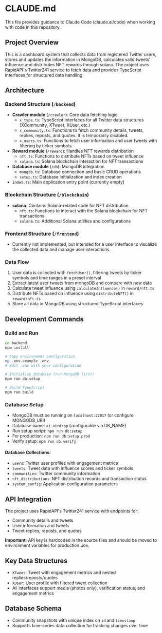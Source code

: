 # CLAUDE.md

This file provides guidance to Claude Code (claude.ai/code) when working with code in this repository.

## Project Overview

This is a dashboard system that collects data from registered Twitter users, stores and updates the information in MongoDB, calculates valid tweets' influence and distributes NFT rewards through solana. The project uses RapidAPI's Twitter241 service to fetch data and provides TypeScript interfaces for structured data handling.

## Architecture

### Backend Structure (`/backend`)
- **Crawler module** (`/crawler`): Core data fetching logic
  - `x_type.ts`: TypeScript interfaces for all Twitter data structures (XCommunity, XTweet, XUser, etc.)
  - `x_community.ts`: Functions to fetch community details, tweets, replies, reposts, and quotes. It is temporarily disabled.
  - `x_users.ts`: Functions to fetch user information and user tweets with filtering by ticker symbols
- **Reward module** (`/reward`): Handles NFT rewards distribution
  - `nft.ts`: Functions to distribute NFTs based on tweet influence
  - `solana.ts`: Solana blockchain interaction for NFT transactions
- **Database module** (`/db`): MongoDB integration
  - `mongdb.ts`: Database connection and basic CRUD operations
  - `setup.ts`: Database initialization and index creation
- `index.ts`: Main application entry point (currently empty)

### Blockchain Structure (`/blockchain`)
- **solana**: Contains Solana-related code for NFT distribution
  - `nft.ts`: Functions to interact with the Solana blockchain for NFT transactions
  - `solana.ts`: Additional Solana utilities and configurations

### Frontend Structure (`/frontend`)
- Currently not implemented, but intended for a user interface to visualize the collected data and manage user interactions.



### Data Flow
1. User data is collected with `fetchUser()`, filtering tweets by ticker symbols and time ranges in a preset interval
2. Extract latest user tweets from mongoDB and compare with new data
3. Calculate tweet influence using `calculateInfluence()` in `reward/nft.ts`
4. Distribute NFTs based on influence using `distributeNFT()` in `reward/nft.ts`
5. Store all data in MongoDB using structured TypeScript interfaces

## Development Commands

### Build and Run
```bash
cd backend
npm install

# Copy environment configuration
cp .env.example .env
# Edit .env with your configuration

# Initialize database (run MongoDB first)
npm run db:setup

# Build TypeScript
npm run build
```

### Database Setup
- MongoDB must be running on `localhost:27017` (or configure MONGODB_URI)
- Database name: `ai_airdrop` (configurable via DB_NAME)
- Run setup script: `npm run db:setup`
- For production: `npm run db:setup:prod`
- Verify setup: `npm run db:verify`

#### Database Collections:
- `users`: Twitter user profiles with engagement metrics
- `tweets`: Tweet data with influence scores and ticker symbols
- `communities`: Twitter community information
- `nft_distributions`: NFT distribution records and transaction status
- `system_config`: Application configuration parameters

## API Integration

The project uses RapidAPI's Twitter241 service with endpoints for:
- Community details and tweets
- User information and tweets
- Tweet replies, reposts, and quotes

**Important**: API key is hardcoded in the source files and should be moved to environment variables for production use.

## Key Data Structures

- `XTweet`: Tweet with engagement metrics and nested replies/reposts/quotes
- `XUser`: User profile with filtered tweet collection
- All interfaces support media (photos only), verification status, and engagement metrics

## Database Schema

- Community snapshots with unique index on `id` and `timestamp`
- Supports time-series data collection for tracking changes over time